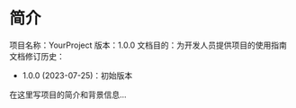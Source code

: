 # 简介
项目名称：YourProject
版本：1.0.0
文档目的：为开发人员提供项目的使用指南
文档修订历史：
- 1.0.0 (2023-07-25)：初始版本

在这里写项目的简介和背景信息...
